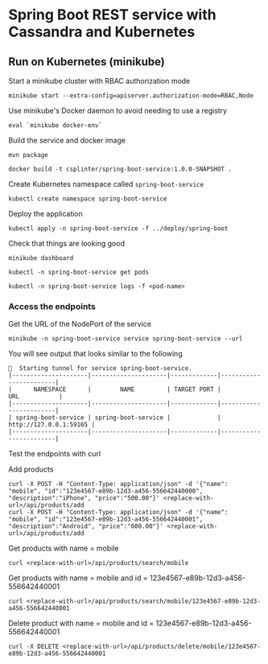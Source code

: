# Spring Boot REST service with Cassandra and Kubernetes

## Run on Kubernetes (minikube)

Start a minikube cluster with RBAC authorization mode
```
minikube start --extra-config=apiserver.authorization-mode=RBAC,Node
```

Use minikube's Docker daemon to avoid needing to use a registry
```
eval `minikube docker-env`
```

Build the service and docker image
```
mvn package
```
```
docker build -t csplinter/spring-boot-service:1.0.0-SNAPSHOT .
```

Create Kubernetes namespace called `spring-boot-service`
```
kubectl create namespace spring-boot-service
```

Deploy the application
```
kubectl apply -n spring-boot-service -f ../deploy/spring-boot
```

Check that things are looking good
```
minikube dashboard
```

```
kubectl -n spring-boot-service get pods
```

```
kubectl -n spring-boot-service logs -f <pod-name>
```

### Access the endpoints

Get the URL of the NodePort of the service
```
minikube -n spring-boot-service service spring-boot-service --url
```
You will see output that looks similar to the following
```
🏃  Starting tunnel for service spring-boot-service.
|---------------------|---------------------|-------------|------------------------|
|      NAMESPACE      |        NAME         | TARGET PORT |          URL           |
|---------------------|---------------------|-------------|------------------------|
| spring-boot-service | spring-boot-service |             | http://127.0.0.1:59165 |
|---------------------|---------------------|-------------|------------------------|
```

Test the endpoints with curl

Add products
```
curl -X POST -H "Content-Type: application/json" -d '{"name": "mobile", "id":"123e4567-e89b-12d3-a456-556642440000", "description":"iPhone", "price":"500.00"}' <replace-with-url>/api/products/add
curl -X POST -H "Content-Type: application/json" -d '{"name": "mobile", "id":"123e4567-e89b-12d3-a456-556642440001", "description":"Android", "price":"600.00"}' <replace-with-url>/api/products/add
```

Get products with name = mobile
```
curl <replace-with-url>/api/products/search/mobile
```

Get products with name = mobile and id = 123e4567-e89b-12d3-a456-556642440001
```
curl <replace-with-url>/api/products/search/mobile/123e4567-e89b-12d3-a456-556642440001
```

Delete product with name = mobile and id = 123e4567-e89b-12d3-a456-556642440001
```
curl -X DELETE <replace-with-url>/api/products/delete/mobile/123e4567-e89b-12d3-a456-556642440001
```